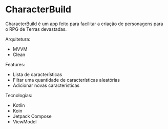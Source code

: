 # CharacterBuild

CharacterBuild é um app feito para facilitar a criação de personagens para o RPG de Terras devastadas.

Arquitetura:
- MVVM
- Clean

Features:
- Lista de características
- Filtar uma quantidade de características aleatórias
- Adicionar novas características


Tecnologias:
- Kotlin
- Koin
- Jetpack Compose
- ViewModel


